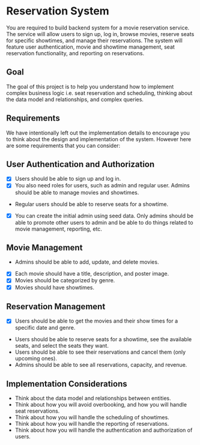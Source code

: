 # Reservation System

You are required to build backend system for a movie reservation service. The service will allow users to sign up, log
in, browse movies, reserve seats for specific showtimes, and manage their reservations. The system will feature user
authentication, movie and showtime management, seat reservation functionality, and reporting on reservations.

## Goal

The goal of this project is to help you understand how to implement complex business logic i.e. seat reservation and
scheduling, thinking about the data model and relationships, and complex queries.

## Requirements

We have intentionally left out the implementation details to encourage you to think about the design and implementation
of the system. However here are some requirements that you can consider:

## User Authentication and Authorization

- [x] Users should be able to sign up and log in.
- [x] You also need roles for users, such as admin and regular user. Admins should be able to manage movies and
  showtimes.
- Regular users should be able to reserve seats for a showtime.
- [x] You can create the initial admin using seed data. Only admins should be able to promote other users to admin and
  be able to do things related to movie management, reporting, etc.

## Movie Management

- Admins should be able to add, update, and delete movies.
- [x] Each movie should have a title, description, and poster image.
- [x] Movies should be categorized by genre.
- [x] Movies should have showtimes.

## Reservation Management

- [x] Users should be able to get the movies and their show times for a specific date and genre.
- Users should be able to reserve seats for a showtime, see the available seats, and select the seats they want.
- Users should be able to see their reservations and cancel them (only upcoming ones).
- Admins should be able to see all reservations, capacity, and revenue.

## Implementation Considerations

- Think about the data model and relationships between entities.
- Think about how you will avoid overbooking, and how you will handle seat reservations.
- Think about how you will handle the scheduling of showtimes.
- Think about how you will handle the reporting of reservations.
- Think about how you will handle the authentication and authorization of users.
